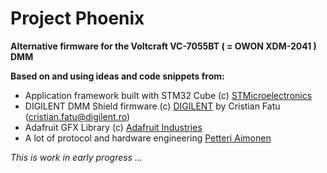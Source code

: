 # Project Phoenix
**Alternative firmware for the Voltcraft VC-7055BT ( = OWON XDM-2041 ) DMM**

**Based on and using ideas and code snippets from:**

* Application framework built with STM32 Cube (c) [STMicroelectronics](https://www.st.com)
* DIGILENT DMM Shield firmware (c) [DIGILENT](https://digilent.com/reference/add-ons/dmm-shield/start?redirect=1) by Cristian Fatu (cristian.fatu@digilent.ro)
* Adafruit GFX Library (c) [Adafruit Industries](https://www.adafruit.com)
* A lot of protocol and hardware engineering [Petteri Aimonen](http://essentialscrap.com)

_This is work in early progress ..._


